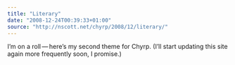 ```yaml
---
title: "Literary"
date: "2008-12-24T00:39:33+01:00"
source: "http://nscott.net/chyrp/2008/12/literary/"
---
```


I’m on a roll — here’s my second theme for Chyrp. (I’ll start updating this site again more frequently soon, I promise.)
